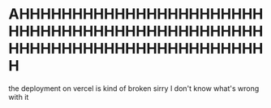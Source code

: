# AHHHHHHHHHHHHHHHHHHHHHHHHHHHHHHHHHHHHHHHHHHHHHHHHHHHHHHHHHHHHHHHHHHHHHHHH
the deployment on vercel is kind of broken sirry I don't know what's wrong with it
